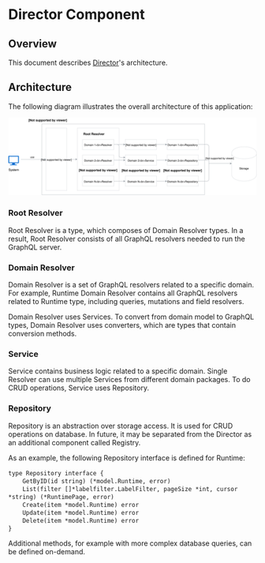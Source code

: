 # Director Component

## Overview

This document describes [Director](../terminology.md)'s architecture.

## Architecture

The following diagram illustrates the overall architecture of this application:

![](./assets/director-architecture.svg)

### Root Resolver

Root Resolver is a type, which composes of Domain Resolver types. In a result, Root Resolver consists of all GraphQL resolvers needed to run the GraphQL server.  

### Domain Resolver

Domain Resolver is a set of GraphQL resolvers related to a specific domain. For example, Runtime Domain Resolver contains all GraphQL resolvers related to Runtime type, including queries, mutations and field resolvers.

Domain Resolver uses Services. To convert from domain model to GraphQL types, Domain Resolver uses converters, which are types that contain conversion methods.

### Service

Service contains business logic related to a specific domain. Single Resolver can use multiple Services from different domain packages. To do CRUD operations, Service uses Repository.

### Repository

Repository is an abstraction over storage access. It is used for CRUD operations on database. In future, it may be separated from the Director as an additional component called Registry.

As an example, the following Repository interface is defined for Runtime:

```golang
type Repository interface {
	GetByID(id string) (*model.Runtime, error)
	List(filter []*labelfilter.LabelFilter, pageSize *int, cursor *string) (*RuntimePage, error)
	Create(item *model.Runtime) error
	Update(item *model.Runtime) error
	Delete(item *model.Runtime) error
}
```

Additional methods, for example with more complex database queries, can be defined on-demand.